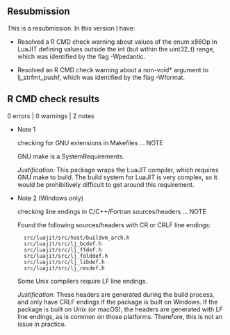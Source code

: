 ## Resubmission
This is a resubmission. In this version I have:

* Resolved a R CMD check warning about values of the enum x86Op in LuaJIT 
defining values outside the int (but within the uint32_t) range, which was 
identified by the flag -Wpedantic.

* Resolved an R CMD check warning about a non-void* argument to lj_strfmt_pushf,
which was identified by the flag -Wformat.

## R CMD check results

0 errors | 0 warnings | 2 notes

* Note 1

  checking for GNU extensions in Makefiles ... NOTE
  
  GNU make is a SystemRequirements.
  
  *Justification*: This package wraps the LuaJIT compiler, which requires GNU
  make to build. The build system for LuaJIT is very complex, so it would be 
  prohibitively difficult to get around this requirement.

* Note 2 (Windows only)

  checking line endings in C/C++/Fortran sources/headers ... NOTE
  
  Found the following sources/headers with CR or CRLF line endings:
  
  ```
    src/luajit/src/host/buildvm_arch.h
    src/luajit/src/lj_bcdef.h
    src/luajit/src/lj_ffdef.h
    src/luajit/src/lj_folddef.h
    src/luajit/src/lj_libdef.h
    src/luajit/src/lj_recdef.h
  ```
 
  Some Unix compilers require LF line endings.
  
  *Justification*: These headers are generated during the build process, and 
  only have CRLF endings if the package is built on Windows. If the package is 
  built on Unix (or macOS), the headers are generated with LF line endings, as 
  is common on those platforms. Therefore, this is not an issue in practice.
